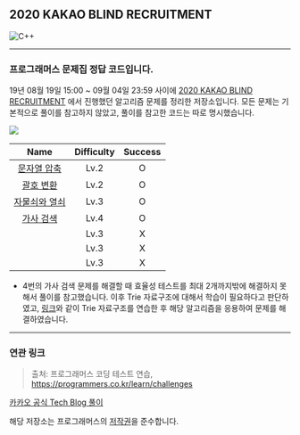 ## 2020 KAKAO BLIND RECRUITMENT

<img alt="C++" src ="https://img.shields.io/badge/c++-00599C?style=flat-square&logo=c%2B%2B&logoColor=white"/>

---

### 프로그래머스 문제집 정답 코드입니다.

19년 08월 19일 15:00 ~ 09월 04일 23:59 사이에 [2020 KAKAO BLIND RECRUITMENT](https://programmers.co.kr/competitions/102/2020-kakao-blind-recruitment) 에서 진행했던 알고리즘 문제를 정리한 저장소입니다. 모든 문제는 기본적으로 풀이를 참고하지 않았고, 풀이를 참고한 코드는 따로 명시했습니다.

<img src='https://img.shields.io/badge/score-4/7-yellow'>

|                                                                             **Name**                                                                             | **Difficulty** | **Success** |
|:----------------------------------------------------------------------------------------------------------------------------------------------------------------:|:--------------:|:-----------:|
| [문자열 압축](https://github.com/shyuuuuni/portfolio/blob/master/ProblemSolving/programmers/2020%20KAKAO%20BLIND%20RECRUITMENT/01_문자열%20압축.cpp) |      Lv.2      |      O      |
|       [괄호 변환](https://github.com/shyuuuuni/portfolio/blob/master/ProblemSolving/programmers/2020%20KAKAO%20BLIND%20RECRUITMENT/02_괄호%20변환.cpp)       |      Lv.2      |      O      |
|         [자물쇠와 열쇠](https://github.com/shyuuuuni/portfolio/blob/master/ProblemSolving/programmers/2020%20KAKAO%20BLIND%20RECRUITMENT/03_자물쇠와%20열쇠.cpp)         |      Lv.3      |      O      |
|   [가사 검색](https://github.com/shyuuuuni/portfolio/blob/master/ProblemSolving/programmers/2020%20KAKAO%20BLIND%20RECRUITMENT/04_가사%20검색.cpp)   |      Lv.4      |      O      |
|                                                                                                                                                                  |      Lv.3      |      X      |
|                                                                                                                                                                  |      Lv.3      |      X      |
|                                                                                                                                                                  |      Lv.3      |      X      |


* 4번의 가사 검색 문제를 해결할 때 효율성 테스트를 최대 2개까지밖에 해결하지 못해서 풀이를 참고했습니다. 이후 Trie 자료구조에 대해서 학습이 필요하다고 판단하였고, [링크](https://github.com/shyuuuuni/portfolio/tree/master/ProblemSolving/baekjoon/trie)와 같이 Trie 자료구조를 연습한 후 해당 알고리즘을 응용하여 문제를 해결하였습니다.

---

### 연관 링크

> 출처: 프로그래머스 코딩 테스트 연습, https://programmers.co.kr/learn/challenges

[카카오 공식 Tech Blog 풀이](https://tech.kakao.com/2019/10/02/kakao-blind-recruitment-2020-round1/)

해당 저장소는 프로그래머스의 [저작권](https://programmers.zendesk.com/hc/ko/articles/360034546572-프로그래머스의-알고리즘-문제-풀이를-개인-블로그-GitHub-기타-사이트에-올려도-되나요-)을 준수합니다.
